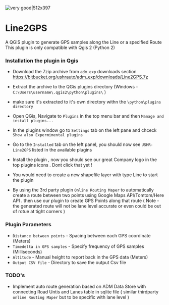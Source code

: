 
![very good|512x397](//renesasatces.com/wp-content/uploads/2017/12/Ushr-logo-300x87.jpg)

# Line2GPS 
A QGIS plugin to generate GPS samples along the Line or a specified  Route 
This plugin is only compatible with Qgis 2 (Python 2)
### Installation the plugin in Qgis 

  - Download the 7zip archive from `adm_exp`  downloads section https://bitbucket.org/ushrauto/adm_exp/downloads/Line2GPS.7z
  - Extract the archive to the QGis plugins directory (Windows - `C:\Users\username\.qgis2\python\plugins\` ) 
  - make sure it's extracted to it's own directory withn the `\python\plugins directory` 
  - Open QGis, Navigate to `Plugins` in the top menu bar and then  `Manage and install plugins...`
  - In the plugins window go to `Settings` tab on the left pane and chceck `Show also Expermimental plugins`
  - Go to the `Installed` tab on the left panel, you should now see `USHR-Line2GPS` listed in the available plugins 
  - Install the plugin , now you should see our great Company logo in the top plugins icons . Dont click that yet !  
  - You would need to create a new shapefile layer with type Line to start the plugin 
  

- By using the 3rd party plugin `Online Routing Maper` to automatically create a route between two points using Google Maps API/Tomtom/Here API .
then use our plugin to create GPS Points along that route ( Note - the generated route will not be lane level accurate or even could be out of rotue at tight corners )


### Plugin Parameters
  - `Distance between points` - Spacing between each GPS coordinate (Meters)
  - `Timedelta in GPS samples` - Specify frequency of GPS samples (Milliseconds)
  - `Altitude` - Manual height to report back in the GPS data (Meters)
  - `Output CSV file` - Directory to save the output Csv file 
 

 

### TODO's  
  - Implement auto route generation based on ADM Data Store with connecting Road Untis and Lanes table in sqlite file ( similar thirdparty `online Routing Maper` but to be specific with lane level )


